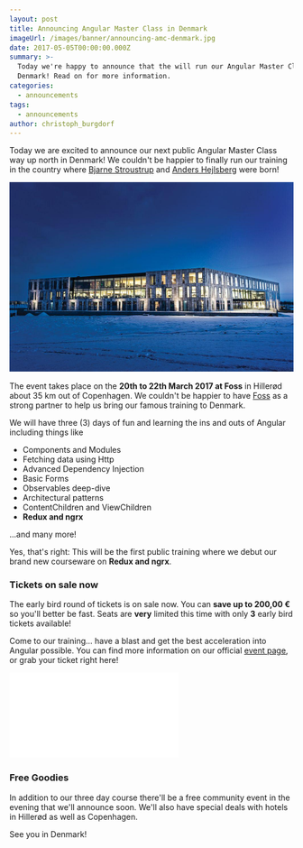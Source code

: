 ```yaml
---
layout: post
title: Announcing Angular Master Class in Denmark
imageUrl: /images/banner/announcing-amc-denmark.jpg
date: 2017-05-05T00:00:00.000Z
summary: >-
  Today we're happy to announce that the will run our Angular Master Class in
  Denmark! Read on for more information.
categories:
  - announcements
tags:
  - announcements
author: christoph_burgdorf
---
```



Today we are excited to announce our next public Angular Master Class way up north in Denmark! We couldn't be happier to finally run our training in the country where [Bjarne Stroustrup](https://en.wikipedia.org/wiki/Bjarne_Stroustrup) and [Anders Hejlsberg](https://en.wikipedia.org/wiki/Anders_Hejlsberg) were born!

<img src="/images/foss-analytics-a-s-office.jpg" alt="Foss Office Building Hillerød">

The event takes place on the **20th to 22th March 2017 at Foss** in Hillerød about 35 km out of Copenhagen. We couldn't be happier to have [Foss](http://foss.dk) as a strong partner to help us bring our famous training to Denmark.

We will have three (3) days of fun and learning the ins and outs of Angular including things like

- Components and Modules
- Fetching data using Http
- Advanced Dependency Injection
- Basic Forms
- Observables deep-dive
- Architectural patterns
- ContentChildren and ViewChildren
- **Redux and ngrx**

...and many more!

Yes, that's right: This will be the first public training where we debut our brand new courseware on **Redux and ngrx**.

### Tickets on sale now

The early bird round of tickets is on sale now. You can **save up to 200,00 €** so you'll better be fast. Seats are **very** limited this time with only **3** early bird tickets available!

Come to our training... have a blast and get the best acceleration into Angular possible. You can find more information on our official [event page](https://amc-denmark.eventbrite.com/?aff=blogAnnouncement), or grab your ticket right here!

<iframe  src="//eventbrite.de/tickets-external?eid=34271504994&ref=etckt" frameborder="0" vspace="0" hspace="0" marginheight="5" marginwidth="5" scrolling="auto" allowtransparency="true"></iframe>

### Free Goodies

In addition to our three day course there'll be a free community event in the evening that we'll announce soon. We'll also have special deals with hotels in Hillerød as well as Copenhagen.

See you in Denmark!


